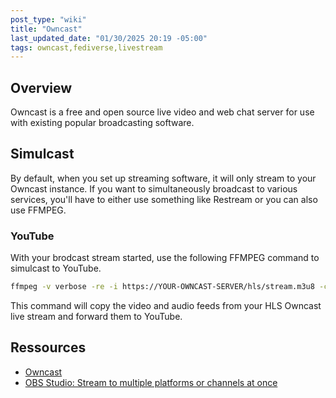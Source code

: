 ```yaml
---
post_type: "wiki" 
title: "Owncast"
last_updated_date: "01/30/2025 20:19 -05:00"
tags: owncast,fediverse,livestream
---
```


## Overview

Owncast is a free and open source live video and web chat server for use with existing popular broadcasting software.

## Simulcast

By default, when you set up streaming software, it will only stream to your Owncast instance. If you want to simultaneously broadcast to various services, you'll have to either use something like Restream or you can also use FFMPEG.

### YouTube

With your brodcast stream started, use the following FFMPEG command to simulcast to YouTube. 

```bash
ffmpeg -v verbose -re -i https://YOUR-OWNCAST-SERVER/hls/stream.m3u8 -c:v libx264 -c:a aac -f flv rtmp://a.rtmp.youtube.com/live2/YOUR-STREAM-KEY
```

This command will copy the video and audio feeds from your HLS Owncast live stream and forward them to YouTube.

## Ressources

- [Owncast](https://owncast.online/)
- [OBS Studio: Stream to multiple platforms or channels at once](https://obsproject.com/forum/resources/obs-studio-stream-to-multiple-platforms-or-channels-at-once.932/)